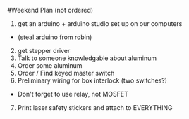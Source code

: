 #Weekend Plan
(not ordered)

1. get an arduino + arduino studio set up on our computers
  * (steal arduino from robin)
2. get stepper driver
3. Talk to someone knowledgable about aluminum
4. Order some aluminum
5. Order / Find keyed master switch 
6. Preliminary wiring for box interlock (two switches?)
  * Don't forget to use relay, not MOSFET
7. Print laser safety stickers and attach to EVERYTHING